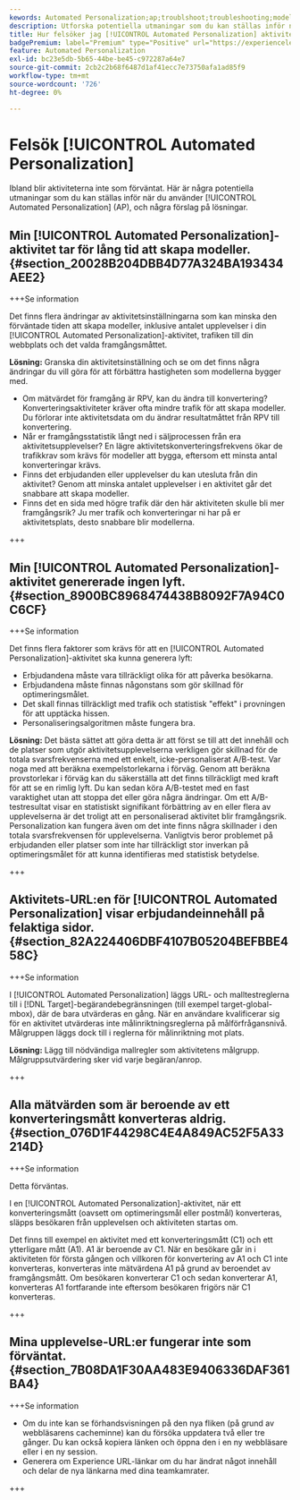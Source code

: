 ```yaml
---
kewords: Automated Personalization;ap;troublshoot;troubleshooting;model;lift
description: Utforska potentiella utmaningar som du kan ställas inför när du använder [!UICONTROL Automated Personalization] (AP)-aktiviteter i Adobe Target, tillsammans med förslag på lösningar.
title: Hur felsöker jag [!UICONTROL Automated Personalization] aktiviteter?
badgePremium: label="Premium" type="Positive" url="https://experienceleague.adobe.com/docs/target/using/introduction/intro.html?lang=sv-SE#premium newtab=true" tooltip="Se vad som ingår i Target Premium."
feature: Automated Personalization
exl-id: bc23e5db-5b65-44be-be45-c972287a64e7
source-git-commit: 2cb2c2b68f6487d1af41ecc7e73750afa1ad85f9
workflow-type: tm+mt
source-wordcount: '726'
ht-degree: 0%

---
```


# Felsök [!UICONTROL Automated Personalization]

Ibland blir aktiviteterna inte som förväntat. Här är några potentiella utmaningar som du kan ställas inför när du använder [!UICONTROL Automated Personalization] (AP), och några förslag på lösningar.

## Min [!UICONTROL Automated Personalization]-aktivitet tar för lång tid att skapa modeller. {#section_20028B204DBB4D77A324BA193434AEE2}

+++Se information

Det finns flera ändringar av aktivitetsinställningarna som kan minska den förväntade tiden att skapa modeller, inklusive antalet upplevelser i din [!UICONTROL Automated Personalization]-aktivitet, trafiken till din webbplats och det valda framgångsmåttet.

**Lösning:** Granska din aktivitetsinställning och se om det finns några ändringar du vill göra för att förbättra hastigheten som modellerna bygger med.

* Om mätvärdet för framgång är RPV, kan du ändra till konvertering? Konverteringsaktiviteter kräver ofta mindre trafik för att skapa modeller. Du förlorar inte aktivitetsdata om du ändrar resultatmåttet från RPV till konvertering.
* Når er framgångsstatistik långt ned i säljprocessen från era aktivitetsupplevelser? En lägre aktivitetskonverteringsfrekvens ökar de trafikkrav som krävs för modeller att bygga, eftersom ett minsta antal konverteringar krävs.
* Finns det erbjudanden eller upplevelser du kan utesluta från din aktivitet? Genom att minska antalet upplevelser i en aktivitet går det snabbare att skapa modeller.
* Finns det en sida med högre trafik där den här aktiviteten skulle bli mer framgångsrik? Ju mer trafik och konverteringar ni har på er aktivitetsplats, desto snabbare blir modellerna.

+++

## Min [!UICONTROL Automated Personalization]-aktivitet genererade ingen lyft. {#section_8900BC8968474438B8092F7A94C0C6CF}

+++Se information

Det finns flera faktorer som krävs för att en [!UICONTROL Automated Personalization]-aktivitet ska kunna generera lyft:

* Erbjudandena måste vara tillräckligt olika för att påverka besökarna.
* Erbjudandena måste finnas någonstans som gör skillnad för optimeringsmålet.
* Det skall finnas tillräckligt med trafik och statistisk &quot;effekt&quot; i provningen för att upptäcka hissen.
* Personaliseringsalgoritmen måste fungera bra.

**Lösning:** Det bästa sättet att göra detta är att först se till att det innehåll och de platser som utgör aktivitetsupplevelserna verkligen gör skillnad för de totala svarsfrekvenserna med ett enkelt, icke-personaliserat A/B-test. Var noga med att beräkna exempelstorlekarna i förväg. Genom att beräkna provstorlekar i förväg kan du säkerställa att det finns tillräckligt med kraft för att se en rimlig lyft. Du kan sedan köra A/B-testet med en fast varaktighet utan att stoppa det eller göra några ändringar. Om ett A/B-testresultat visar en statistiskt signifikant förbättring av en eller flera av upplevelserna är det troligt att en personaliserad aktivitet blir framgångsrik. Personalization kan fungera även om det inte finns några skillnader i den totala svarsfrekvensen för upplevelserna. Vanligtvis beror problemet på erbjudanden eller platser som inte har tillräckligt stor inverkan på optimeringsmålet för att kunna identifieras med statistisk betydelse.

+++

## Aktivitets-URL:en för [!UICONTROL Automated Personalization] visar erbjudandeinnehåll på felaktiga sidor. {#section_82A224406DBF4107B05204BEFBBE458C}

+++Se information

I [!UICONTROL Automated Personalization] läggs URL- och malltestreglerna till i [!DNL Target]-begärandebegränsningen (till exempel target-global-mbox), där de bara utvärderas en gång. När en användare kvalificerar sig för en aktivitet utvärderas inte målinriktningsreglerna på målförfrågansnivå. Målgruppen läggs dock till i reglerna för målinriktning mot plats.

**Lösning:** Lägg till nödvändiga mallregler som aktivitetens målgrupp. Målgruppsutvärdering sker vid varje begäran/anrop.

+++

## Alla mätvärden som är beroende av ett konverteringsmått konverteras aldrig. {#section_076D1F44298C4E4A849AC52F5A33214D}

+++Se information

Detta förväntas.

I en [!UICONTROL Automated Personalization]-aktivitet, när ett konverteringsmått (oavsett om optimeringsmål eller postmål) konverteras, släpps besökaren från upplevelsen och aktiviteten startas om.

Det finns till exempel en aktivitet med ett konverteringsmått (C1) och ett ytterligare mått (A1). A1 är beroende av C1. När en besökare går in i aktiviteten för första gången och villkoren för konvertering av A1 och C1 inte konverteras, konverteras inte mätvärdena A1 på grund av beroendet av framgångsmått. Om besökaren konverterar C1 och sedan konverterar A1, konverteras A1 fortfarande inte eftersom besökaren frigörs när C1 konverteras.

+++

## Mina upplevelse-URL:er fungerar inte som förväntat. {#section_7B08DA1F30AA483E9406336DAF361BA4}

+++Se information

* Om du inte kan se förhandsvisningen på den nya fliken (på grund av webbläsarens cacheminne) kan du försöka uppdatera två eller tre gånger. Du kan också kopiera länken och öppna den i en ny webbläsare eller i en ny session.
* Generera om Experience URL-länkar om du har ändrat något innehåll och delar de nya länkarna med dina teamkamrater.

+++
